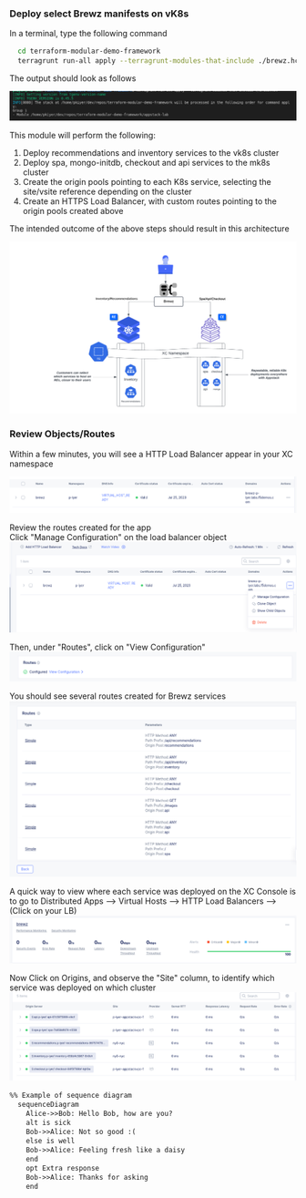 
### Deploy select Brewz manifests on vK8s

In a terminal, type the following command
  
  ```bash
    cd terraform-modular-demo-framework
    terragrunt run-all apply --terragrunt-modules-that-include ./brewz.hcl
   ```
The output should look as follows

![](/images/brewz-group.png)

This module will perform the following:
1) Deploy recommendations and inventory services to the vk8s cluster 
2) Deploy spa, mongo-initdb, checkout and api services to the mk8s cluster
3) Create the origin pools pointing to each K8s service, selecting the site/vsite reference depending on the cluster
4) Create an HTTPS Load Balancer, with custom routes pointing to the origin pools created above


The intended outcome of the above steps should result in this architecture 

![](./images/Brewz-Architecture.png)


### Review Objects/Routes
Within a few minutes, you will see a HTTP Load Balancer appear in your XC namespace

![](./images/lb-object.png)

Review the routes created for the app   
Click "Manage Configuration" on the load balancer object
![](./images/lb-manage.png)

Then, under "Routes", click on "View Configuration"
![](./images/routes-view-conf.png)

You should see several routes created for Brewz services
![](./images/lb-routes.png)


A quick way to view where each service was deployed on the XC Console is to go to Distributed Apps --> Virtual Hosts --> HTTP Load Balancers --> (Click on your LB)
![](./images/lb-view.png)

Now Click on Origins, and observe the "Site" column, to identify which service was deployed on which cluster
![](./images/lb-origins-locations.png)

```mermaid
%% Example of sequence diagram
  sequenceDiagram
    Alice->>Bob: Hello Bob, how are you?
    alt is sick
    Bob->>Alice: Not so good :(
    else is well
    Bob->>Alice: Feeling fresh like a daisy
    end
    opt Extra response
    Bob->>Alice: Thanks for asking
    end
```